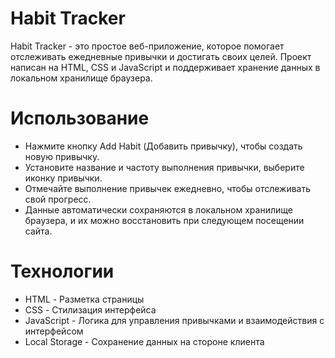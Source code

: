 # Habit Tracker

Habit Tracker - это простое веб-приложение, которое помогает отслеживать ежедневные привычки и достигать своих целей. Проект написан на HTML, CSS и JavaScript и поддерживает хранение данных в локальном хранилище браузера.

# Использование
 - Нажмите кнопку Add Habit (Добавить привычку), чтобы создать новую привычку.
 - Установите название и частоту выполнения привычки, выберите иконку привычки.
 - Отмечайте выполнение привычек ежедневно, чтобы отслеживать свой прогресс.
 - Данные автоматически сохраняются в локальном хранилище браузера, и их можно восстановить при следующем посещении сайта.
   
# Технологии
 - HTML - Разметка страницы
 - CSS - Стилизация интерфейса
 - JavaScript - Логика для управления привычками и взаимодействия с интерфейсом 
 - Local Storage - Сохранение данных на стороне клиента
